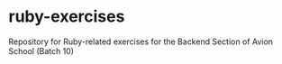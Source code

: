 # ruby-exercises
Repository for Ruby-related exercises for the Backend Section of Avion School (Batch 10)
